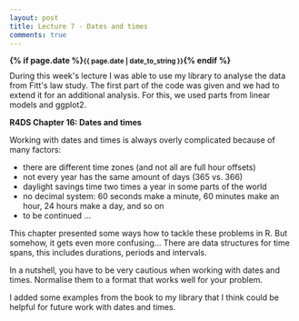 ```yaml
---
layout: post
title: Lecture 7 - Dates and times
comments: true
---
```

<div style="font-weight:bold; margin-bottom:10px;">
{% if page.date %}<small>{{ page.date | date_to_string }}</small>{% endif %}
</div>
During this week's lecture I was able to use my library to analyse the data from Fitt's law study. The first part of the code was given and we had to extend it for an additional analysis. For this, we used parts from linear models and ggplot2.

**R4DS Chapter 16: Dates and times**

Working with dates and times is always overly complicated because of many factors:

- there are different time zones (and not all are full hour offsets)
- not every year has the same amount of days (365 vs. 366)
- daylight savings time two times a year in some parts of the world
- no decimal system: 60 seconds make a minute, 60 minutes make an hour, 24 hours make a day, and so on
- to be continued ...

This chapter presented some ways how to tackle these problems in R. But somehow, it gets even more confusing... There are data structures for time spans, this includes durations, periods and intervals.

In a nutshell, you have to be very cautious when working with dates and times. Normalise them to a format that works well for your problem.

I added some examples from the book to my library that I think could be helpful for future work with dates and times.